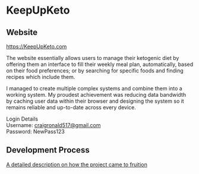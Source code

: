 # KeepUpKeto

## Website

https://KeepUpKeto.com
  
The website essentially allows users to manage their ketogenic diet by offering them an interface to fill their weekly meal plan, automatically, based on their food preferences; or by searching for specific foods and finding recipes which include them. 

I managed to create multiple complex systems and combine them into a working system. My proudest achievement was reducing data bandwidth by caching user data within their browser and designing the system so it remains reliable and up-to-date across every device.
  
Login Details  
Username: craigronald517@gmail.com  
Password: NewPass123  

## Development Process

[A detailed description on how the project came to fruition](https://github.com/CraigRonald555/KeepUpKeto/blob/master/DevProcess.md)


